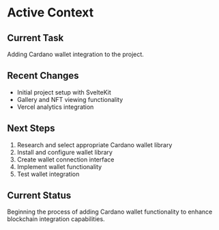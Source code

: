 # Active Context

## Current Task
Adding Cardano wallet integration to the project.

## Recent Changes
- Initial project setup with SvelteKit
- Gallery and NFT viewing functionality
- Vercel analytics integration

## Next Steps
1. Research and select appropriate Cardano wallet library
2. Install and configure wallet library
3. Create wallet connection interface
4. Implement wallet functionality
5. Test wallet integration

## Current Status
Beginning the process of adding Cardano wallet functionality to enhance blockchain integration capabilities. 